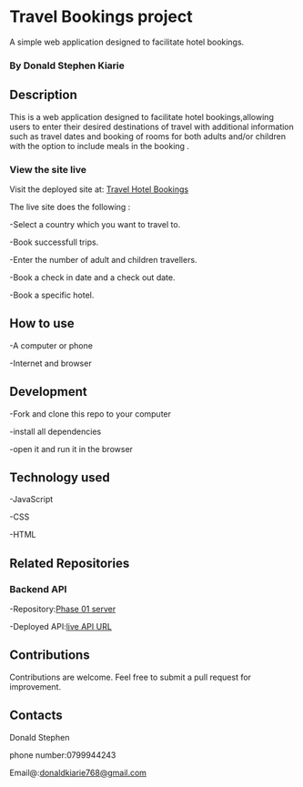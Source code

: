 # Travel Bookings project

A simple  web application designed to facilitate hotel bookings.

### By Donald Stephen Kiarie

 ## Description

This is a web application designed to facilitate hotel bookings,allowing users to enter their desired destinations of  travel with additional information such as travel dates  and booking of rooms for both adults and/or children with the option to include meals in the booking .

### View the site live

Visit the deployed site at: [Travel Hotel Bookings](https://d0nn-opsbyte.github.io/phase-01-project/)

The live site does the following :

 -Select a country which you want to travel to.

 -Book successfull trips.

 -Enter the number of adult and children travellers.

 -Book a check in date and a check out date.

 -Book a specific hotel.

## How to use

-A computer or phone

-Internet and browser

## Development

 -Fork and clone this repo to your computer

 -install all dependencies

 -open it and run it in the browser

 ## Technology used

 -JavaScript

 -CSS

 -HTML

 ## Related Repositories

 ### Backend API

 -Repository:[Phase 01 server](git@github.com:d0nn-opsbyte/phase-01-project-server)

 -Deployed API:[live API URL](https://phase-01-project-server.onrender.com)

 ## Contributions

 Contributions are welcome. Feel free to submit a pull request for improvement.

## Contacts

 Donald Stephen

 phone number:0799944243 
 
 Email@:donaldkiarie768@gmail.com